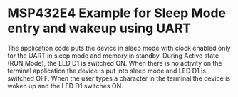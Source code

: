 # MSP432E4 Example for Sleep Mode entry and wakeup using UART

The application code puts the device in sleep mode with clock enabled only for the UART
 in sleep mode and memory in standby. During Active state (RUN Mode), the LED D1 is
 switched ON. When there is no activity on the terminal application the device is put
 into sleep mode and LED D1 is switched OFF. When the user types a character in the
 terminal the device is woken up and the LED D1 switches ON.